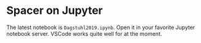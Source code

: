 # Spacer on Jupyter

The latest notebook is `Dagstuhl2019.ipynb`.
Open it in your favorite Jupyter notebook server. 
VSCode works quite well for at the moment.
